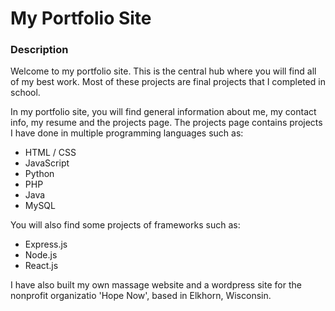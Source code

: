 # My Portfolio Site

### Description
Welcome to my portfolio site. This is the central hub where you will find all of my best work. Most of these projects are final projects that I completed in school. 

In my portfolio site, you will find general information about me, my contact info, my resume and the projects page. 
The projects page contains projects I have done in multiple programming languages such as:

- HTML / CSS
- JavaScript
- Python
- PHP
- Java
- MySQL

You will also find some projects of frameworks such as:
- Express.js
- Node.js
- React.js

I have also built my own massage website and a wordpress site for the nonprofit organizatio 'Hope Now', based in Elkhorn, Wisconsin.
